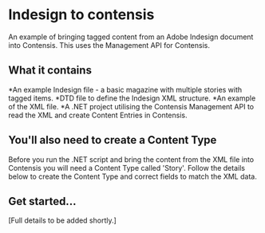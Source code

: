 # Indesign to contensis

An example of bringing tagged content from an Adobe Indesign document into Contensis. This uses the Management API for Contensis.

## What it contains

*An example Indesign file - a basic magazine with multiple stories with tagged items.
*DTD file to define the Indesign XML structure.
*An example of the XML file.
*A .NET project utilising the Contensis Management API to read the XML and create Content Entries in Contensis.

## You'll also need to create a Content Type

Before you run the .NET script and bring the content from the XML file into Contensis you will need a Content Type called 'Story'. Follow the details below to create the Content Type and correct fields to match the XML data.

## Get started...
[Full details to be added shortly.]